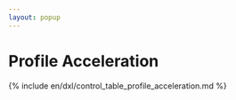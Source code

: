 ```yaml
---
layout: popup
---
```


# Profile Acceleration

{% include en/dxl/control_table_profile_acceleration.md %}
